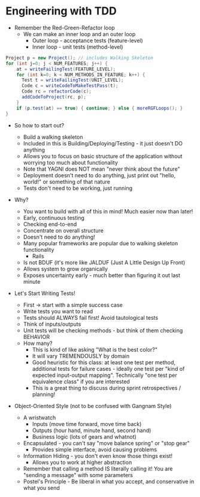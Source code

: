 # Engineering with TDD

* Remember the Red-Green-Refactor loop
  * We can make an inner loop and an outer loop
    * Outer loop - acceptance tests (feature-level)
    * Inner loop - unit tests (method-level)

```java
Project p = new Project(); // includes Walking Skeleton
for (int j=0; j < NUM_FEATURES; j++) {
    at = writeFailingTest(FEATURE_LEVEL);
    for (int k=0; k < NUM_METHODS_IN_FEATURE; k++) {
      Test t = writeFailingTest(UNIT_LEVEL);
      Code c = writeCodeToMakeTestPass(t);
      Code rc = refactorCode(c);
      addCodeToProject(rc, p);
    }
    if (p.test(at) == true) { continue; } else { moreRGFLoops(); }
}
```

* So how to start out?
  * Build a walking skeleton
  * Included in this is Building/Deploying/Testing - it just doesn't DO anything
  * Allows you to focus on basic structure of the application without worrying too much about functionality
  * Note that YAGNI does NOT mean "never think about the future"
  * Deployment doesn't need to do anything, just print out "hello, world!" or something of that nature
  * Tests don't need to be working, just running

* Why?
  * You want to build with all of this in mind!  Much easier now than later!
  * Early, continuous testing
  * Checking end-to-end
  * Concentrate on overall structure
  * Doesn't need to do anything!
  * Many popular frameworks are popular due to walking skeleton functionality 
    * Rails
  * Is not BDUF (it's more like JALDUF (Just A Little Design Up Front)
  * Allows system to grow organically
  * Exposes uncertainty early - much better than figuring it out last minute

* Let's Start Writing Tests!
  * First -> start with a simple success case
  * Write tests you want to read
  * Tests should ALWAYS fail first!  Avoid tautological tests
  * Think of inputs/outputs
  * Unit tests will be checking methods - but think of them checking BEHAVIOR
  * How many?
    * This is kind of like asking "What is the best color?"
    * It will vary TREMENDOUSLY by domain
    * Good heuristic for this class: at least one test per method, additional tests for failure cases - ideally one test per "kind of expected input-output mapping".  Technically "one test per equivalence class" if you are interested
    * This is a great thing to discuss during sprint retrospectives / planning!

* Object-Oriented Style (not to be confused with Gangnam Style) 
  * A wristwatch 
    * Inputs (move time forward, move time back)
    * Outputs (hour hand, minute hand, second hand)
    * Business logic (lots of gears and whatnot)
  * Encapsulated - you can't say "move balance spring" or "stop gear"
    * Provides simple interface, avoid causing problems
  * Information Hiding - you don't even know those things exist!
    * Allows you to work at higher abstraction
  * Remember that calling a method IS literally calling it!  You are "sending a message" with some parameters
  * Postel's Principle - Be liberal in what you accept, and conservative in what you send

  